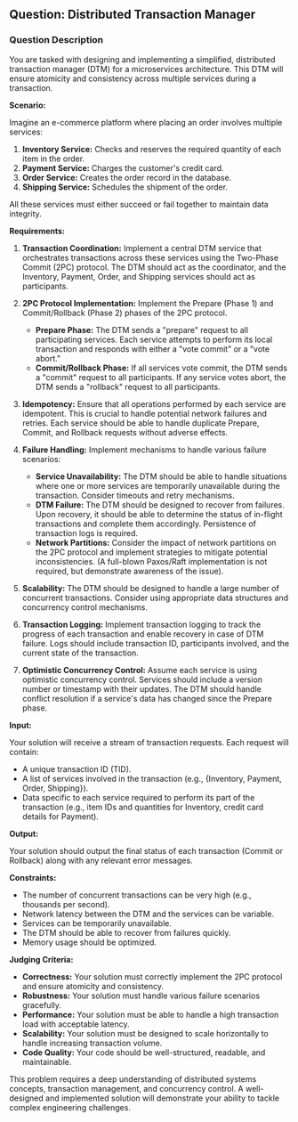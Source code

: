 ## Question: Distributed Transaction Manager

### Question Description

You are tasked with designing and implementing a simplified, distributed transaction manager (DTM) for a microservices architecture. This DTM will ensure atomicity and consistency across multiple services during a transaction.

**Scenario:**

Imagine an e-commerce platform where placing an order involves multiple services:

1.  **Inventory Service:** Checks and reserves the required quantity of each item in the order.
2.  **Payment Service:** Charges the customer's credit card.
3.  **Order Service:** Creates the order record in the database.
4.  **Shipping Service:** Schedules the shipment of the order.

All these services must either succeed or fail together to maintain data integrity.

**Requirements:**

1.  **Transaction Coordination:** Implement a central DTM service that orchestrates transactions across these services using the Two-Phase Commit (2PC) protocol. The DTM should act as the coordinator, and the Inventory, Payment, Order, and Shipping services should act as participants.

2.  **2PC Protocol Implementation:** Implement the Prepare (Phase 1) and Commit/Rollback (Phase 2) phases of the 2PC protocol.

    *   **Prepare Phase:** The DTM sends a "prepare" request to all participating services. Each service attempts to perform its local transaction and responds with either a "vote commit" or a "vote abort."
    *   **Commit/Rollback Phase:** If all services vote commit, the DTM sends a "commit" request to all participants. If any service votes abort, the DTM sends a "rollback" request to all participants.

3.  **Idempotency:** Ensure that all operations performed by each service are idempotent. This is crucial to handle potential network failures and retries.  Each service should be able to handle duplicate Prepare, Commit, and Rollback requests without adverse effects.

4.  **Failure Handling:** Implement mechanisms to handle various failure scenarios:

    *   **Service Unavailability:** The DTM should be able to handle situations where one or more services are temporarily unavailable during the transaction.  Consider timeouts and retry mechanisms.
    *   **DTM Failure:** The DTM should be designed to recover from failures.  Upon recovery, it should be able to determine the status of in-flight transactions and complete them accordingly. Persistence of transaction logs is required.
    *   **Network Partitions:**  Consider the impact of network partitions on the 2PC protocol and implement strategies to mitigate potential inconsistencies. (A full-blown Paxos/Raft implementation is not required, but demonstrate awareness of the issue).

5.  **Scalability:** The DTM should be designed to handle a large number of concurrent transactions. Consider using appropriate data structures and concurrency control mechanisms.

6.  **Transaction Logging:** Implement transaction logging to track the progress of each transaction and enable recovery in case of DTM failure.  Logs should include transaction ID, participants involved, and the current state of the transaction.

7.  **Optimistic Concurrency Control:** Assume each service is using optimistic concurrency control.  Services should include a version number or timestamp with their updates.  The DTM should handle conflict resolution if a service's data has changed since the Prepare phase.

**Input:**

Your solution will receive a stream of transaction requests. Each request will contain:

*   A unique transaction ID (TID).
*   A list of services involved in the transaction (e.g., {Inventory, Payment, Order, Shipping}).
*   Data specific to each service required to perform its part of the transaction (e.g., item IDs and quantities for Inventory, credit card details for Payment).

**Output:**

Your solution should output the final status of each transaction (Commit or Rollback) along with any relevant error messages.

**Constraints:**

*   The number of concurrent transactions can be very high (e.g., thousands per second).
*   Network latency between the DTM and the services can be variable.
*   Services can be temporarily unavailable.
*   The DTM should be able to recover from failures quickly.
*   Memory usage should be optimized.

**Judging Criteria:**

*   **Correctness:** Your solution must correctly implement the 2PC protocol and ensure atomicity and consistency.
*   **Robustness:** Your solution must handle various failure scenarios gracefully.
*   **Performance:** Your solution must be able to handle a high transaction load with acceptable latency.
*   **Scalability:** Your solution must be designed to scale horizontally to handle increasing transaction volume.
*   **Code Quality:** Your code should be well-structured, readable, and maintainable.

This problem requires a deep understanding of distributed systems concepts, transaction management, and concurrency control. A well-designed and implemented solution will demonstrate your ability to tackle complex engineering challenges.
